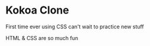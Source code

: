 # Kokoa Clone

First time ever using CSS
can't wait to practice new stuff

HTML & CSS are so much fun
